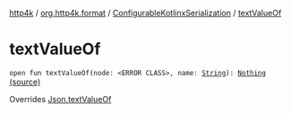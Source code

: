 [http4k](../../index.md) / [org.http4k.format](../index.md) / [ConfigurableKotlinxSerialization](index.md) / [textValueOf](./text-value-of.md)

# textValueOf

`open fun textValueOf(node: <ERROR CLASS>, name: `[`String`](https://kotlinlang.org/api/latest/jvm/stdlib/kotlin/-string/index.html)`): `[`Nothing`](https://kotlinlang.org/api/latest/jvm/stdlib/kotlin/-nothing/index.html) [(source)](https://github.com/http4k/http4k/blob/master/http4k-format-kotlinx-serialization/src/main/kotlin/org/http4k/format/ConfigurableKotlinxSerialization.kt#L82)

Overrides [Json.textValueOf](../-json/text-value-of.md)

